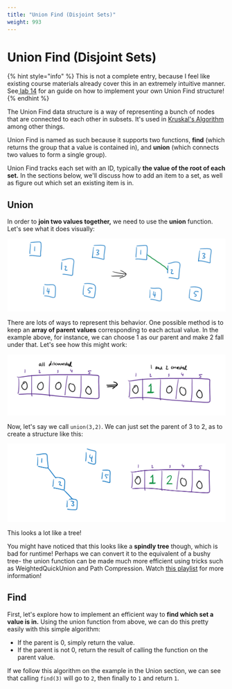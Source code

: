 ```yaml
---
title: "Union Find (Disjoint Sets)"
weight: 993
---
```


# Union Find (Disjoint Sets)

{% hint style="info" %}
This is not a complete entry, because I feel like existing course materials already cover this in an extremely intuitive manner.\
See[ lab 14](https://inst.eecs.berkeley.edu/\~cs61b/sp20/materials/lab/lab14/index.html) for an guide on how to implement your own Union Find structure!
{% endhint %}

The Union Find data structure is a way of representing a bunch of nodes that are connected to each other in subsets. It's used in [Kruskal's Algorithm](../algorithms/minimum-spanning-trees/kruskals-algorithm.md) among other things.

Union Find is named as such because it supports two functions, **find** (which returns the group that a value is contained in), and **union** (which connects two values to form a single group).

Union Find tracks each set with an ID, typically **the value of the root of each set.** In the sections below, we'll discuss how to add an item to a set, as well as figure out which set an existing item is in.

## Union

In order to **join two values together,** we need to use the **union** function. Let's see what it does visually:

![Calling union(1,2).](<../img/assets/image (78).png>)

There are lots of ways to represent this behavior. One possible method is to keep an **array of parent values** corresponding to each actual value. In the example above, for instance, we can choose 1 as our parent and make 2 fall under that. Let's see how this might work:

![Parents list.](<../img/assets/image (79).png>)

Now, let's say we call `union(3,2)`. We can just set the parent of 3 to 2, as to create a structure like this:

![union(1,2) followed by union(3,2)](<../img/assets/image (80).png>)

This looks a lot like a tree!

You might have noticed that this looks like a **spindly tree** though, which is bad for runtime! Perhaps we can convert it to the equivalent of a bushy tree- the union function can be made much more efficient using tricks such as WeightedQuickUnion and Path Compression. Watch [this playlist](https://www.youtube.com/watch?v=JNa8BRRs8L4\&list=PL8FaHk7qbOD59HbdZE3x52KOhJJS54BlT\&index=1) for more information!

## Find

First, let's explore how to implement an efficient way to **find which set a value is in.** Using the union function from above, we can do this pretty easily with this simple algorithm:

* If the parent is 0, simply return the value.
* If the parent is not 0, return the result of calling the function on the parent value.

If we follow this algorithm on the example in the Union section, we can see that calling `find(3)` will go to `2`, then finally to `1` and return `1`.
